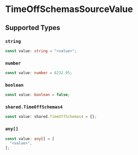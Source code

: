 # TimeOffSchemasSourceValue


## Supported Types

### `string`

```typescript
const value: string = "<value>";
```

### `number`

```typescript
const value: number = 6232.95;
```

### `boolean`

```typescript
const value: boolean = false;
```

### `shared.TimeOffSchemas4`

```typescript
const value: shared.TimeOffSchemas4 = {};
```

### `any[]`

```typescript
const value: any[] = [
  "<value>",
];
```

